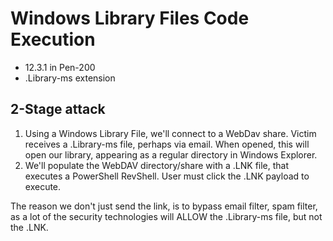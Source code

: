 # Windows Library Files Code Execution
- 12.3.1 in Pen-200
- .Library-ms extension
## 2-Stage attack
1. Using a Windows Library File, we'll connect to a WebDav share. Victim receives a .Library-ms file, perhaps via email. When opened, this will open our library, appearing as a regular directory in Windows Explorer. 
2. We'll populate the WebDAV directory/share with a .LNK file, that executes a PowerShell RevShell. User must click the .LNK payload to execute.

The reason we don't just send the link, is to bypass email filter, spam filter, as a lot of the security technologies will ALLOW the .Library-ms file, but not the .LNK.

